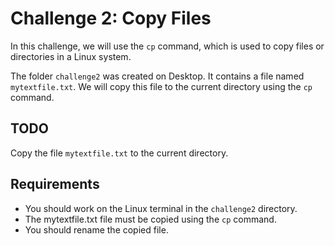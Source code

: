 # Challenge 2: Copy Files

In this challenge, we will use the `cp` command, which is used to copy files or directories in a Linux system.

The folder `challenge2` was created on Desktop. It contains a file named `mytextfile.txt`. We will copy this file to the current directory using the `cp` command.

## TODO

Copy the file `mytextfile.txt` to the current directory.

## Requirements

* You should work on the Linux terminal in the `challenge2` directory.
* The mytextfile.txt file must be copied using the `cp` command.
* You should rename the copied file.
